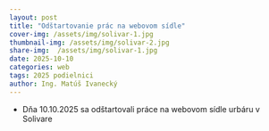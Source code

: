 ```yaml
---
layout: post
title: "Odštartovanie prác na webovom sídle"
cover-img: /assets/img/solivar-1.jpg
thumbnail-img: /assets/img/solivar-2.jpg
share-img:  /assets/img/solivar-1.jpg
date: 2025-10-10
categories: web 
tags: 2025 podielnici
author: Ing. Matúš Ivanecký
---
```


- Dňa 10.10.2025 sa odštartovali práce na webovom sídle urbáru v Solivare

